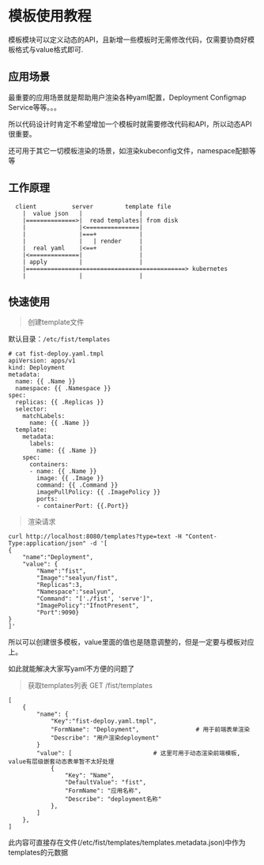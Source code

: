 # 模板使用教程
模板模块可以定义动态的API，且新增一些模板时无需修改代码，仅需要协商好模板格式与value格式即可.

## 应用场景
最重要的应用场景就是帮助用户渲染各种yaml配置，Deployment Configmap Service等等。。。

所以代码设计时肯定不希望增加一个模板时就需要修改代码和API，所以动态API很重要。

还可用于其它一切模板渲染的场景，如渲染kubeconfig文件，namespace配额等等

## 工作原理
```
  client          server         template file
    |  value json   |                |
    |==============>|  read templates| from disk
    |               |<===============|
    |               |===+            |
    |               |   | render     |
    |  real yaml    |<==+            |
    |<==============|                |
    | apply         |                |
    |=============================================> kubernetes
    |               |                |
```

## 快速使用
> 创建template文件

默认目录：`/etc/fist/templates`

```
# cat fist-deploy.yaml.tmpl
apiVersion: apps/v1
kind: Deployment
metadata:
  name: {{ .Name }}
  namespace: {{ .Namespace }}
spec:
  replicas: {{ .Replicas }}
  selector:
    matchLabels:
      name: {{ .Name }}
  template:
    metadata:
      labels:
        name: {{ .Name }}
    spec:
      containers:
      - name: {{ .Name }}
        image: {{ .Image }}
        command: {{ .Command }}
        imagePullPolicy: {{ .ImagePolicy }}
        ports:
        - containerPort: {{.Port}}
```

> 渲染请求

```shell
curl http://localhost:8080/templates?type=text -H "Content-Type:application/json" -d '[
{
	"name":"Deployment",  
	"value": {                       
		"Name":"fist",
		"Image":"sealyun/fist",
		"Replicas":3,
		"Namespace":"sealyun",
		"Command": "['./fist', 'serve']",
		"ImagePolicy":"IfnotPresent",
		"Port":9090}
}
]'
```

所以可以创建很多模板，value里面的值也是随意调整的，但是一定要与模板对应上。

如此就能解决大家写yaml不方便的问题了

> 获取templates列表
GET /fist/templates
```
[
    {
	    "name": {
            "Key":"fist-deploy.yaml.tmpl",  
            "FormName": "Deployment",                # 用于前端表单渲染
            "Describe": "用户渲染deployment"
        }
        "value": [                       # 这里可用于动态渲染前端模板, value有层级嵌套动态表单暂不太好处理
            {
                "Key": "Name",
                "DefaultValue": "fist",
                "FormName": "应用名称",
                "Describe": "deployment名称"
            },
        ]
    },
]
```
此内容可直接存在文件(/etc/fist/templates/templates.metadata.json)中作为templates的元数据
